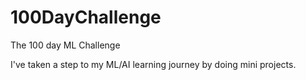 # 100DayChallenge
The 100 day ML Challenge

I've taken a step to my ML/AI learning journey by doing mini projects. 
